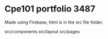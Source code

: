 # Cpe101 portfolio 3487

Made using Firebase, html is in the src file folder.

src/components
src/layout
src/pages
